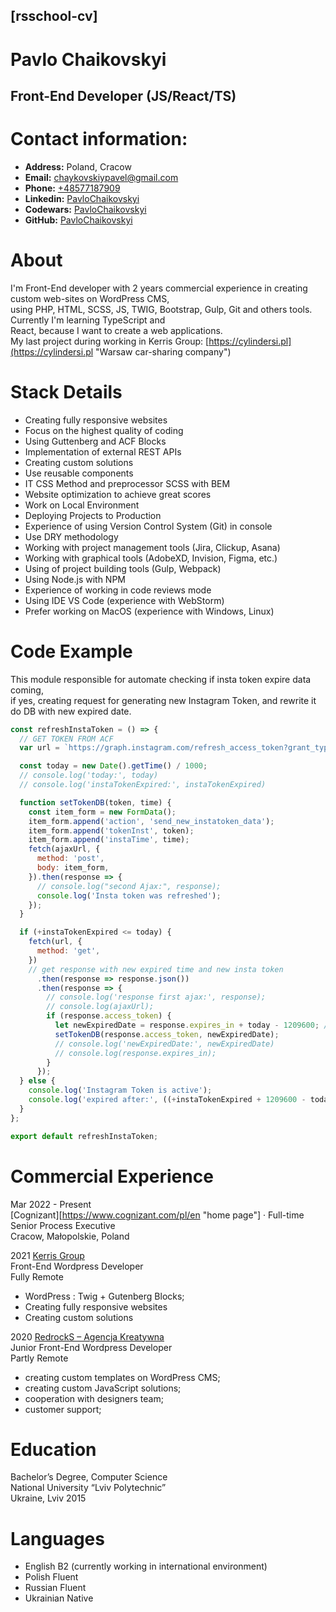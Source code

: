 ## [rsschool-cv]

# Pavlo Chaikovskyi

## Front-End Developer (JS/React/TS)

# Contact information: 

* **Address:** Poland, Cracow 
* **Email:** [chaykovskiypavel@gmail.com](mailto:chaykovskiypavel@gmail.com "mail me")
* **Phone:** [+48577187909](tel:+48577187909 "call me")
* **Linkedin:** [PavloChaikovskyi](https://www.linkedin.com/in/pavlochaikovskyi/ "My linkedin")
* **Codewars:**  [PavloChaikovskyi](https://www.codewars.com/users/PavloChaikovskyi "My Profile on CodeWars")
* **GitHub:** [PavloChaikovskyi](https://github.com/PavloChaikovskyi "My GitHub")

# About

I'm Front-End developer with 2 years commercial experience in creating custom web-sites on WordPress CMS,  
using PHP, HTML, SCSS, JS, TWIG, Bootstrap, Gulp, Git and others tools. Currently I'm learning TypeScript and   
React, because I want to create a web applications.  
My last project during working in Kerris Group: [https://cylindersi.pl](https://cylindersi.pl "Warsaw car-sharing company")

# Stack Details

* Creating fully responsive websites
* Focus on the highest quality of coding
* Using Guttenberg and ACF Blocks
* Implementation of external REST APIs
* Creating custom solutions
* Use reusable components
* IT CSS Method and preprocessor SCSS with BEM
* Website optimization to achieve great scores
* Work on Local Environment
* Deploying Projects to Production
* Experience of using Version Control System (Git) in console
* Use DRY methodology
* Working with project management tools (Jira, Clickup, Asana)
* Working with graphical tools (AdobeXD, Invision, Figma, etc.)
* Using of project building tools (Gulp, Webpack)
* Using Node.js with NPM
* Experience of working in code reviews mode
* Using IDE VS Code (experience with WebStorm)
* Prefer working on MacOS (experience with Windows, Linux)

# Code Example

This module responsible for automate  checking if insta token expire data coming,  
if yes, creating request for generating new Instagram Token, and rewrite it do DB with new expired date. 

```js
const refreshInstaToken = () => {
  // GET TOKEN FROM ACF
  var url = `https://graph.instagram.com/refresh_access_token?grant_type=ig_refresh_token&&access_token=${instaToken}`;

  const today = new Date().getTime() / 1000;
  // console.log('today:', today)
  // console.log('instaTokenExpired:', instaTokenExpired)

  function setTokenDB(token, time) {  
    const item_form = new FormData();
    item_form.append('action', 'send_new_instatoken_data');
    item_form.append('tokenInst', token);
    item_form.append('instaTime', time);
    fetch(ajaxUrl, {
      method: 'post',
      body: item_form,
    }).then(response => {
      // console.log("second Ajax:", response);
      console.log('Insta token was refreshed');
    });
  }

  if (+instaTokenExpired <= today) {
    fetch(url, {
      method: 'get',
    })
    // get response with new expired time and new insta token
      .then(response => response.json())
      .then(response => {
        // console.log('response first ajax:', response);
        // console.log(ajaxUrl);
        if (response.access_token) {
          let newExpiredDate = response.expires_in + today - 1209600; // expires date = response (seconds to expired ) + today(in seconds) - 1209600(2 weeks); 
          setTokenDB(response.access_token, newExpiredDate);
          // console.log('newExpiredDate:', newExpiredDate)
          // console.log(response.expires_in);
        }
      });
  } else {
    console.log('Instagram Token is active');
    console.log('expired after:', ((+instaTokenExpired + 1209600 - today) / 24 / 60 / 60).toFixed(), 'days');
  }
};

export default refreshInstaToken;
```

# Commercial Experience

Mar 2022 - Present  
[Cognizant][https://www.cognizant.com/pl/en "home page"] · Full-time  
Senior Process Executive  
Cracow, Małopolskie, Poland  

2021 [Kerris Group](https://kerris.pl/ "home page")  
Front-End Wordpress Developer  
Fully Remote  
* WordPress : Twig + Gutenberg Blocks;
* Creating fully responsive websites
* Creating custom solutions

2020 [RedrockS – Agencja Kreatywna](https://redrocks.pl/ "home page")  
Junior Front-End Wordpress Developer  
Partly Remote  
* creating custom templates on WordPress CMS;
* creating custom JavaScript solutions;
* cooperation with designers team;
* customer support;

# Education

Bachelor’s Degree, Computer Science  
National University “Lviv Polytechnic”  
Ukraine, Lviv 2015  

# Languages

* English B2 (currently working in international environment)
* Polish Fluent
* Russian Fluent
* Ukrainian Native